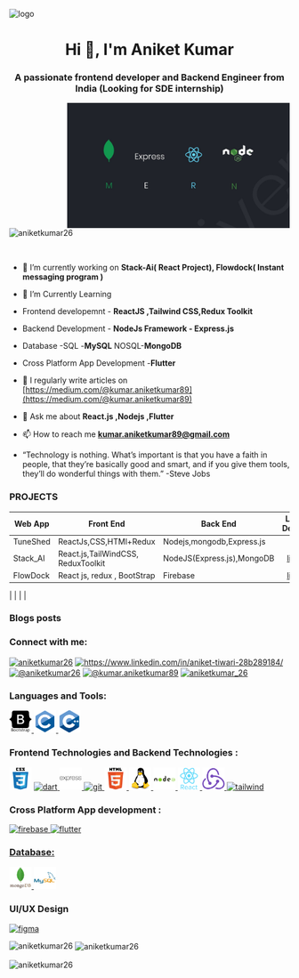 ![logo](https://github.com/aniketkumar26/aniketkumar26/blob/main/images/aniket.png)
<h1 align="center">Hi 👋, I'm Aniket Kumar</h1>
<h3 align="center">A passionate frontend developer and Backend Engineer from India (Looking for SDE internship)</h3>
<img align="right" alt="coding" width="400" src="https://github.com/aniketkumar26/Aniket-kumar/blob/main/wp8903914-mern-stack-wallpapers.jpg"

<p align="left"> <img src="https://komarev.com/ghpvc/?username=aniketkumar26&label=Profile%20views&color=0e75b6&style=flat" alt="aniketkumar26" /> </p>

<p align="left"> <a href="https://twitter.com/" target="blank"><img src="https://img.shields.io/twitter/follow/?logo=twitter&style=for-the-badge" alt="" /></a> </p>

- 🔭 I’m currently working on **Stack-Ai( React Project), Flowdock( Instant messaging program )**

- 🌱 I’m Currently Learning
-  Frontend developemnt - **ReactJS ,Tailwind CSS,Redux Toolkit**
- Backend Development  - **NodeJs  Framework - Express.js**
- Database -SQL -**MySQL** NOSQL-**MongoDB**
- Cross Platform App Development -**Flutter**

- 📝 I regularly write articles on [https://medium.com/@kumar.aniketkumar89](https://medium.com/@kumar.aniketkumar89)

- 💬 Ask me about **React.js ,Nodejs ,Flutter**

- 📫 How to reach me **kumar.aniketkumar89@gmail.com**

- “Technology is nothing. What’s important is that you have a faith in people, that they’re basically good and smart, and if you give them tools, they’ll do wonderful things with them.” -Steve Jobs
### PROJECTS

Web App | Front End | Back End | Live Demo | Repo
------- | --------- | -------- | :-------: | :--:
 |TuneShed  |ReactJs,CSS,HTMl+Redux |Nodejs,mongodb,Express.js  | 
Stack_AI | React.js,TailWindCSS, ReduxToolkit |NodeJS(Express.js),MongoDB | [link](https://jsm-dall-e.com/) | [link](https://github.com/aniketkumar26/Stack-Ai)
FlowDock| React js, redux , BootStrap | Firebase |[link](https://slack-clone-6cc34.web.app/)| [link](https://github.com/aniketkumar26/Flow-Dock)

 |  |  |  | 


### Blogs posts
<!-- BLOG-POST-LIST:START -->
<!-- BLOG-POST-LIST:END -->

<h3 align="left">Connect with me:</h3>
<p align="left">
<a href="https://dev.to/aniketkumar26" target="blank"><img align="center" src="https://raw.githubusercontent.com/rahuldkjain/github-profile-readme-generator/master/src/images/icons/Social/devto.svg" alt="aniketkumar26" height="30" width="40" /></a>
<a href="https://www.linkedin.com/in/aniket-tiwari-28b289184/" target="blank"><img align="center" src="https://raw.githubusercontent.com/rahuldkjain/github-profile-readme-generator/master/src/images/icons/Social/linked-in-alt.svg" alt="https://www.linkedin.com/in/aniket-tiwari-28b289184/" height="30" width="40" /></a>
<a href="https://hashnode.com/@aniketkumar26" target="blank"><img align="center" src="https://raw.githubusercontent.com/rahuldkjain/github-profile-readme-generator/master/src/images/icons/Social/hashnode.svg" alt="@aniketkumar26" height="30" width="40" /></a>
<a href="https://medium.com/@kumar.aniketkumar89" target="blank"><img align="center" src="https://raw.githubusercontent.com/rahuldkjain/github-profile-readme-generator/master/src/images/icons/Social/medium.svg" alt="@kumar.aniketkumar89" height="30" width="40" /></a>
<a href="https://www.leetcode.com/aniketkumar_26" target="blank"><img align="center" src="https://raw.githubusercontent.com/rahuldkjain/github-profile-readme-generator/master/src/images/icons/Social/leet-code.svg" alt="aniketkumar_26" height="30" width="40" /></a>
</p>

<h3 align="left">Languages and Tools:</h3>
<p align="left"> <a href="https://getbootstrap.com" target="_blank" rel="noreferrer"> <img src="https://raw.githubusercontent.com/devicons/devicon/master/icons/bootstrap/bootstrap-plain-wordmark.svg" alt="bootstrap" width="40" height="40"/> </a> <a href="https://www.cprogramming.com/" target="_blank" rel="noreferrer"> <img src="https://raw.githubusercontent.com/devicons/devicon/master/icons/c/c-original.svg" alt="c" width="40" height="40"/> </a> <a href="https://www.w3schools.com/cpp/" target="_blank" rel="noreferrer"> <img src="https://raw.githubusercontent.com/devicons/devicon/master/icons/cplusplus/cplusplus-original.svg" alt="cplusplus" width="40" height="40"/> 
 </a> 
 <h3 align="left">Frontend Technologies and Backend Technologies :</h3>
   
 <img src="https://raw.githubusercontent.com/devicons/devicon/master/icons/css3/css3-original-wordmark.svg" alt="css3" width="40" height="40"/> </a> <a href="https://dart.dev" target="_blank" rel="noreferrer"> <img src="https://www.vectorlogo.zone/logos/dartlang/dartlang-icon.svg" alt="dart" width="40" height="40"/> </a> <a href="https://expressjs.com" target="_blank" rel="noreferrer"> <img src="https://raw.githubusercontent.com/devicons/devicon/master/icons/express/express-original-wordmark.svg" alt="express" width="40" height="40"/>  </a> <a href="https://git-scm.com/" target="_blank" rel="noreferrer"> <img src="https://www.vectorlogo.zone/logos/git-scm/git-scm-icon.svg" alt="git" width="40" height="40"/> </a> <a href="https://www.w3.org/html/" target="_blank" rel="noreferrer"> <img src="https://raw.githubusercontent.com/devicons/devicon/master/icons/html5/html5-original-wordmark.svg" alt="html5" width="40" height="40"/> </a> <a href="https://www.linux.org/" target="_blank" rel="noreferrer"> <img src="https://raw.githubusercontent.com/devicons/devicon/master/icons/linux/linux-original.svg" alt="linux" width="40" height="40"/> </a> </a> <a href="https://nodejs.org" target="_blank" rel="noreferrer"> <img src="https://raw.githubusercontent.com/devicons/devicon/master/icons/nodejs/nodejs-original-wordmark.svg" alt="nodejs" width="40" height="40"/> </a> <a href="https://reactjs.org/" target="_blank" rel="noreferrer"> <img src="https://raw.githubusercontent.com/devicons/devicon/master/icons/react/react-original-wordmark.svg" alt="react" width="40" height="40"/> </a> <a href="https://redux.js.org" target="_blank" rel="noreferrer"> <img src="https://raw.githubusercontent.com/devicons/devicon/master/icons/redux/redux-original.svg" alt="redux" width="40" height="40"/> </a> <a href="https://tailwindcss.com/" target="_blank" rel="noreferrer"> <img src="https://www.vectorlogo.zone/logos/tailwindcss/tailwindcss-icon.svg" alt="tailwind" width="40" height="40"/> </a> </p>
 
 <h3 align="left">Cross Platform App development  :</h3>

<a href="https://firebase.google.com/" target="_blank" rel="noreferrer"> <img src="https://www.vectorlogo.zone/logos/firebase/firebase-icon.svg" alt="firebase" width="40" height="40"/> </a> <a href="https://flutter.dev" target="_blank" rel="noreferrer"> <img src="https://www.vectorlogo.zone/logos/flutterio/flutterio-icon.svg" alt="flutter" width="40" height="40"/>
 
<h3 align="left">Database:</h3>
 <a href="https://www.mongodb.com/" target="_blank" rel="noreferrer"> <img src="https://raw.githubusercontent.com/devicons/devicon/master/icons/mongodb/mongodb-original-wordmark.svg" alt="mongodb" width="40" height="40"/> </a> <a href="https://www.mysql.com/" target="_blank" rel="noreferrer"> <img src="https://raw.githubusercontent.com/devicons/devicon/master/icons/mysql/mysql-original-wordmark.svg" alt="mysql" width="40" height="40"/> </a>
 <h3 align="left">UI/UX Design </h3>
 </a> <a href="https://www.figma.com/" target="_blank" rel="noreferrer"> <img src="https://www.vectorlogo.zone/logos/figma/figma-icon.svg" alt="figma" width="40" height="40"/> </a>  </a>
 
 
 

<p><img align="left" src="https://github-readme-stats.vercel.app/api/top-langs?username=aniketkumar26&show_icons=true&locale=en&layout=compact" alt="aniketkumar26" /></p>

<p>&nbsp;<img align="center" src="https://github-readme-stats.vercel.app/api?username=aniketkumar26&show_icons=true&locale=en" alt="aniketkumar26" /></p>

<p><img align="center" src="https://github-readme-streak-stats.herokuapp.com/?user=aniketkumar26&" alt="aniketkumar26" /></p>
